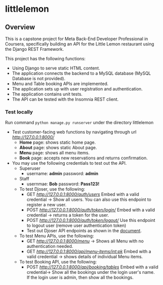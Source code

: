 # littlelemon
## **Overview**

This is a capstone project for Meta Back-End Developer Professional in Coursera, specifically building an API for the Little Lemon restaurant using the Django REST Framework. 

This project has the following functions:
- Using Django to serve static HTML content.
- The application connects the backend to a MySQL database (MySQL Database is not provided).
- Menu and Table booking APIs are implemented.
- The application sets up with user registration and authentication.
- The application contains unit tests.
- The API can be tested with the Insomnia REST client.

### Test locally
Run command <code>python manage.py runserver</code> under the directory littlelemon 
- Test customer-facing web functions by navigating through url *http://127.0.0.1:8000/*
    - **Home** page: shows static home page.
    - **About** page: shows static About page.
    - **Menu** page: shows all menu items.
    - **Book** page: accepts new reservations and returns confirmation.
- You may use the following credentials to test out the API.
    - Superuser
        - username: **admin** password: **admin**
    - Staff
        - usernmae: **Bob** password: **Pass123!**
    - To test Djoser, use the following:
        - GET *http://127.0.0.1:8000/auth/users* Embed with a valid credential -> Show all users. You can also use this endpoint to register a new user. 
        - POST *http://127.0.0.1:8000/auth/token/login/* Embed with a valid credential -> returns a token for the user. 
        - POST *http://127.0.0.1:8000/auth/token/logout/* Use this endpoint to logout user (remove user authentication token)
        - Test out Djoser API endpoints as shown in the [document](https://djoser.readthedocs.io/en/latest/getting_started.html). 
    - To test Menu APIs, use the following:
        - GET *http://127.0.0.1:8000/menu* -> Shows all Menu with no authentication needed. 
        - GET *http://127.0.0.1:8000/api/menu-items/<int:pk>* Embed with a valid credential -> shows details of individual Menu items.
    - To test Booking API, use the following:
        - POST *http://127.0.0.1:8000/api/booking/tables* Embed with a valid credential-> Show all the bookings under the login user's name. If the login user is admin, then show all the bookings.
